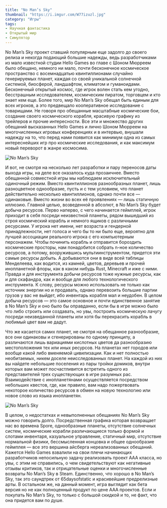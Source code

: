 ```yaml
---
title: "No Man’s Sky"
thumbnail: "https://i.imgur.com/W77izuzl.jpg"
category: "Игры"
tags:
- Научная фантастика
- Открытый мир
- Симулятор
---
```


No Man’s Sky проект ставший популярным еще задолго до своего релиза и некогда подающий большие надежды, ведь разработчиками из мало известной студии Hello Games во главе с Шоном Мюрреем было обещано, немного ни мало, почти бесконечное космическое пространство с восемнадцатью квинтиллионами случайно генерируемых планет, каждая со своей уникальной солнечной системой, биосферой, ландшафтом, климатом и гуманоидами. Бесконечный открытый космос, где игрок волен стать кем угодно, бесстрашным исследователем, космическим пиратом, торговцем и кто знает кем еще. Более того, мир No Man’s Sky обещал быть единым для всех игроков, а это предвещало кооперативное исследование с товарищами. Не говоря про обещанные масштабные космические бои, создание своего космического корабля, красивую графику из трейлеров и прочие интересности. Все эти и множество других обещаний высказанных Hello Games и лично Шоном Мюрреем на многочисленных игровых конференциях и в интервью, внушали надежду на то, что перед нами появится как минимум одна из самых интереснейших игр про космические исследования, и как максимум новый переворот в жанре космосима.

![No Man’s Sky](https://i.imgur.com/W77izuz.jpg)

И вот, не смотря на несколько лет разработки и пару переносов даты выхода игры, на деле все оказалось куда прозаичнее. Вместо обещанной совместной игры мы наблюдаем исключительный одиночный режим. Вместо квинтиллионов разнообразных планет, лишь разноцветное однообразие, пусть и с тем условием, что планет действительно несколько квинтиллионов, однако почти все — одинаковые. Вместо жизни во всех её проявлениях — лишь статичную иллюзию. Главной целью, возведенной в абсолют, в No Man’s Sky будет добыча ресурсов. Перво наперво, с чего начинается геймплей, игрок приходит в себя посреди неизвестной планеты, рядом вышедший из строя космический корабль и немного ящиков с различными ресурсами. У игрока нет имени, нет возраста и гендерной принадлежности, нет голоса и чего бы то ни было еще, вероятно для лучшей ассоциации реального игрока с его компьютерным персонажем. Чтобы починить корабль и отправится бороздить космические просторы, нам понадобится собрать n-ное количество ресурсов, а потому, вооружившись мультиинструментом, придется эти самые ресурсы добыть. А добываются они в виде всей таблицы Менделеева, как водится, из камней, цветов, деревьев и прочей инопланетной флоры, как в каком нибудь Rust, Minecraft и иже с ними. Правда и для инструмента добычи ресурсов тоже нужные ресурсы, как и для скафандра, как и вообще для любого технологического инструмента. К слову, ресурсы можно использовать не только как источник энергии но и продавать, однако перевозить большие партии грузов у вас не выйдет, ибо инвентарь корабля мал и неудобен. В целом добыча ресурсов — это самое основное и почти единственное занятие в No Man’s Sky и оно было бы оправданно, если бы в игре можно было что либо строить или создавать, но увы, построить космическую лачугу посреди неизведанной планеты или хотя бы перекрасить корабль в любимый цвет вам не дадут.

Что же касается самих планет, не смотря на обещанное разнообразие, все они одинаковы и сгенерированы по одному принципу, а различаются лишь вариациями кислотных цветов да разнообразию местоположения тех или иных ресурсов. На планетах нет городов или вообще какой либо вменяемой цивилизации. Как и нет полностью необитаемых, никем доселе неисследованных планет. На каждой из них вы найдете небольшие поселения из пары тройки домиков, внутри которых вам может посчастливится встретить одного из представителей трех существующих в игре разумных рас. Взаимодействие с инопланетянами осуществляется посредством небольших квестов, где, как правило, вам надо пожертвовать некоторое количество ресурсов в обмен на новую технологию или новое слово из языка инопланетян.

![No Man’s Sky](https://i.imgur.com/IaeyLM7.jpg)

В целом, о недостатках и невыполненных обещаниях No Man’s Sky можно говорить долго. Посредственная графика которая возвращает нас во времена Spore, однообразные планеты, отсутствие солнечных систем, космические корабли различающиеся только формой и слотами инвентаря, казуальное управление, статичный мир, отсутствие нормальной физики, бессмысленная концовка и общее однообразие геймплея — все это вершина айсберга нереализованных обещаний. Кажется Hello Games взвалили на свои плечи начинающих разработчиков непосильную задачу реализовать проект ААА класса, но увы, с этим не справились, о чем свидетельствуют как негативные отзывы критиков, так и отрицательные оценки и многочисленные возвраты No Man’s Sky в Steam. Единственно, что хорошо в No Man’s Sky, так это саундтрек от 65daysofstatic и красивейшие предрелизные арты. В остальном же, на данный момент, игра выглядит как бета версия но не как полноценный продукт по цене ААА проектов. Если и покупать No Man’s Sky, то только с большой скидкой и то, не факт, что она придется вам по душе.